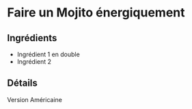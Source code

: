 # Faire un Mojito énergiquement

## Ingrédients

* Ingrédient 1 en double
* Ingrédient 2

## Détails

Version Américaine
